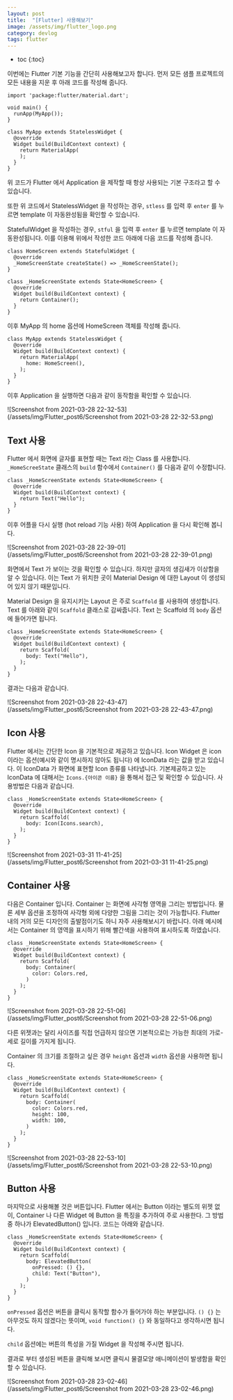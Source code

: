 ```yaml
---
layout: post
title:  "[Flutter] 사용해보기"
image: /assets/img/flutter_logo.png
category: devlog
tags: flutter
---
```


* toc
{:toc}




이번에는 Flutter 기본 기능을 간단히 사용해보고자 합니다. 먼저 모든 샘플 프로젝트의 모든 내용을 지운 후 아래 코드를 작성해 줍니다.

```
import 'package:flutter/material.dart';

void main() {
  runApp(MyApp());
}

class MyApp extends StatelessWidget {
  @override
  Widget build(BuildContext context) {
    return MaterialApp(
    );
  }
}
```

위 코드가 Flutter 에서 Application 을 제작할 때 항상 사용되는 기본 구조라고 할 수 있습니다.

또한 위 코드에서 StatelessWidget 을 작성하는 경우, `stless` 를 입력 후 `enter` 를 누르면 template 이 자동완성됨을 확인할 수 있습니다.

StatefulWidget 을 작성하는 경우, `stful` 을 입력 후 `enter` 를 누르면 template 이 자동완성됩니다. 이를 이용해 위에서 작성한 코드 아래에 다음 코드를 작성해 줍니다.

```
class HomeScreen extends StatefulWidget {
  @override
  _HomeScreenState createState() => _HomeScreenState();
}

class _HomeScreenState extends State<HomeScreen> {
  @override
  Widget build(BuildContext context) {
    return Container();
  }
}
```

이후 MyApp 의 home 옵션에 HomeScreen 객체를 작성해 줍니다.

```
class MyApp extends StatelessWidget {
  @override
  Widget build(BuildContext context) {
    return MaterialApp(
      home: HomeScreen(),
    );
  }
}
```

이후 Application 을 실행하면 다음과 같이 동작함을 확인할 수 있습니다.

![Screenshot from 2021-03-28 22-32-53](/assets/img/Flutter_post6/Screenshot from 2021-03-28 22-32-53.png)



## Text 사용

Flutter 에서 화면에 글자를 표현할 때는 Text 라는 Class 를 사용합니다. `_HomeScreeState` 클래스의 `build` 함수에서 `Container()` 를 다음과 같이 수정합니다.

```
class _HomeScreenState extends State<HomeScreen> {
  @override
  Widget build(BuildContext context) {
    return Text("Hello");
  }
}
```

이후 어플을 다시 실행 (hot reload 기능 사용) 하여 Application 을 다시 확인해 봅니다.

![Screenshot from 2021-03-28 22-39-01](/assets/img/Flutter_post6/Screenshot from 2021-03-28 22-39-01.png)

화면에서 Text 가 보이는 것을 확인할 수 있습니다. 하지만 글자의 생김새가 이상함을 알 수 있습니다. 이는 Text 가 위치한 곳이 Material Design 에 대한 Layout 이 생성되어 있지 않기 때문입니다. 

Material Design 을 유지시키는 Layout 은 주로 `Scaffold` 를 사용하여 생성합니다. Text 를 아래와 같이 `Scaffold` 클래스로 감싸줍니다. Text 는 Scaffold 의 `body` 옵션에 들어가면 됩니다.

```
class _HomeScreenState extends State<HomeScreen> {
  @override
  Widget build(BuildContext context) {
    return Scaffold(
      body: Text("Hello"),
    );
  }
}
```

결과는 다음과 같습니다.

![Screenshot from 2021-03-28 22-43-47](/assets/img/Flutter_post6/Screenshot from 2021-03-28 22-43-47.png)

## Icon 사용

Flutter 에서는 간단한 Icon 을 기본적으로 제공하고 있습니다. Icon Widget 은 icon 이라는 옵션(예시와 같이 명시하지 않아도 됩니다) 에 IconData 라는 값을 받고 있습니다. 이 IconData 가 화면에 표현할 Icon 종류를 나타냅니다. 기본제공하고 있는 IconData 에 대해서는 `Icons.{아이콘 이름}` 을 통해서 접근 및 확인할 수 있습니다. 사용방법은 다음과 같습니다.

```
class _HomeScreenState extends State<HomeScreen> {
  @override
  Widget build(BuildContext context) {
    return Scaffold(
      body: Icon(Icons.search),
    );
  }
}
```

![Screenshot from 2021-03-31 11-41-25](/assets/img/Flutter_post6/Screenshot from 2021-03-31 11-41-25.png)

## Container 사용

다음은 Container 입니다. Container 는 화면에 사각형 영역을 그리는 방법입니다. 물론 세부 옵션을 조정하여 사각형 외에 다양한 그림을 그리는 것이 가능합니다. Flutter 내의 거의 모든 디자인의 출발점이기도 하니 자주 사용해보시기 바랍니다. 아래 예시에서는 Container 의 영역을 표시하기 위해 빨간색을 사용하여 표시하도록 하였습니다.

```
class _HomeScreenState extends State<HomeScreen> {
  @override
  Widget build(BuildContext context) {
    return Scaffold(
      body: Container(
        color: Colors.red,
      )
    );
  }
}
```

![Screenshot from 2021-03-28 22-51-06](/assets/img/Flutter_post6/Screenshot from 2021-03-28 22-51-06.png)

다른 위젯과는 달리 사이즈를 직접 언급하지 않으면 기본적으로는 가능한 최대의 가로-세로 길이를 가지게 됩니다.

Container 의 크기를 조절하고 싶은 경우 `height` 옵션과 `width` 옵션을 사용하면 됩니다.

```
class _HomeScreenState extends State<HomeScreen> {
  @override
  Widget build(BuildContext context) {
    return Scaffold(
      body: Container(
        color: Colors.red,
        height: 100,
        width: 100,
      )
    );
  }
}
```

![Screenshot from 2021-03-28 22-53-10](/assets/img/Flutter_post6/Screenshot from 2021-03-28 22-53-10.png)

## Button 사용

마지막으로 사용해볼 것은 버튼입니다. Flutter 에서는 Button 이라는 별도의 위젯 없이, Container 나 다른 Widget 에 Button 을 특징을 추가하여 주로 사용한다. 그 방법 중 하나가 ElevatedButton() 입니다. 코드는 아래와 같습니다.

```
class _HomeScreenState extends State<HomeScreen> {
  @override
  Widget build(BuildContext context) {
    return Scaffold(
      body: ElevatedButton(
        onPressed: () {},
        child: Text("Button"),
      )
    );
  }
}
```

`onPressed` 옵션은 버튼을 클릭시 동작할 함수가 들어가야 하는 부분입니다. `() {}` 는 아무것도 하지 않겠다는 뜻이며, `void function() {}` 와 동일하다고 생각하시면 됩니다.

`child` 옵션에는 버튼의 특성을 가질 Widget 을 작성해 주시면 됩니다.

결과로 부터 생성된 버튼을 클릭해 보시면 클릭시 물결모양 애니메이션이 발생함을 확인할 수 있습니다.

![Screenshot from 2021-03-28 23-02-46](/assets/img/Flutter_post6/Screenshot from 2021-03-28 23-02-46.png)